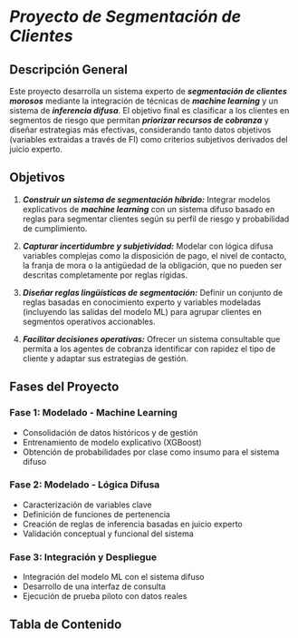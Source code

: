 # ***Proyecto de Segmentación de Clientes***

## Descripción General

Este proyecto desarrolla un sistema experto de ***segmentación de clientes morosos*** mediante la integración de técnicas de ***machine learning*** y un sistema de ***inferencia difusa***. El objetivo final es clasificar a los clientes en segmentos de riesgo que permitan ***priorizar recursos de cobranza*** y diseñar estrategias más efectivas, considerando tanto datos objetivos (variables extraidas a través de FI) como criterios subjetivos derivados del juicio experto.

## Objetivos

1. ***Construir un sistema de segmentación híbrido:*** Integrar modelos explicativos de ***machine learning*** con un sistema difuso basado en reglas para segmentar clientes según su perfil de riesgo y probabilidad de cumplimiento.

2. ***Capturar incertidumbre y subjetividad:*** Modelar con lógica difusa variables complejas como la disposición de pago, el nivel de contacto, la franja de mora o la antigüedad de la obligación, que no pueden ser descritas completamente por reglas rígidas.

3. ***Diseñar reglas lingüísticas de segmentación:*** Definir un conjunto de reglas basadas en conocimiento experto y variables modeladas (incluyendo las salidas del modelo ML) para agrupar clientes en segmentos operativos accionables.

4. ***Facilitar decisiones operativas:*** Ofrecer un sistema consultable que permita a los agentes de cobranza identificar con rapidez el tipo de cliente y adaptar sus estrategias de gestión.

## Fases del Proyecto

### Fase 1: Modelado - Machine Learning
- Consolidación de datos históricos y de gestión
- Entrenamiento de modelo explicativo (XGBoost)
- Obtención de probabilidades por clase como insumo para el sistema difuso

### Fase 2: Modelado - Lógica Difusa
- Caracterización de variables clave
- Definición de funciones de pertenencia
- Creación de reglas de inferencia basadas en juicio experto
- Validación conceptual y funcional del sistema

### Fase 3: Integración y Despliegue
- Integración del modelo ML con el sistema difuso
- Desarrollo de una interfaz de consulta
- Ejecución de prueba piloto con datos reales


## Tabla de Contenido

```{tableofcontents}
```
